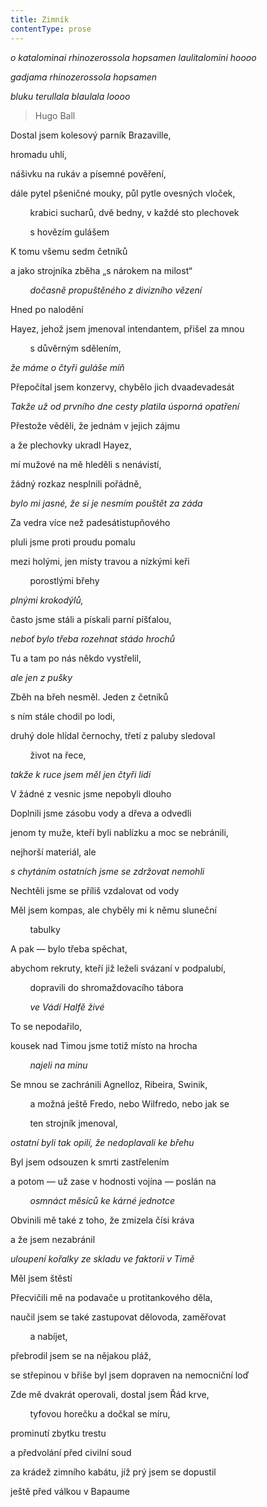 ```yaml
---
title: Zimník
contentType: prose
---
```


<section>

_o katalominai rhinozerossola hopsamen laulitalomini hoooo_

_gadjama rhinozerossola hopsamen_

_bluku terullala blaulala loooo_

> Hugo Ball

Dostal jsem kolesový parník Brazaville,

hromadu uhlí,

nášivku na rukáv a písemné pověření,

dále pytel pšeničné mouky, půl pytle ovesných vloček,

        krabici sucharů, dvě bedny, v každé sto plechovek

        s hovězím gulášem

K tomu všemu sedm četníků

a jako strojníka zběha „s nárokem na milost“

        _dočasně propuštěného z divizního vězení_

</section>

<section>

Hned po nalodění

Hayez, jehož jsem jmenoval intendantem, přišel za mnou

        s důvěrným sdělením,

_že máme o čtyři guláše míň_

</section>

<section>

Přepočítal jsem konzervy, chybělo jich dvaadevadesát

_Takže už od prvního dne cesty platila úsporná opatření_

</section>

<section>

Přestože věděli, že jednám v jejich zájmu

a že plechovky ukradl Hayez,

mí mužové na mě hleděli s nenávistí,

žádný rozkaz nesplnili pořádně,

_bylo mi jasné, že si je nesmím pouštět za záda_

</section>

<section>

Za vedra více než padesátistupňového

pluli jsme proti proudu pomalu

mezi holými, jen místy travou a nízkými keři

        porostlými břehy

_plnými krokodýlů,_

</section>

<section>

často jsme stáli a pískali parní píšťalou,

_neboť bylo třeba rozehnat stádo hrochů_

</section>

<section>

Tu a tam po nás někdo vystřelil,

_ale jen z pušky_

</section>

<section>

Zběh na břeh nesměl. Jeden z četníků

s ním stále chodil po lodi,

druhý dole hlídal černochy, třetí z paluby sledoval

        život na řece,

_takže k ruce jsem měl jen čtyři lidi_

</section>

<section>

V žádné z vesnic jsme nepobyli dlouho

Doplnili jsme zásobu vody a dřeva a odvedli

jenom ty muže, kteří byli nablízku a moc se nebránili,

nejhorší materiál, ale

_s chytáním ostatních jsme se zdržovat nemohli_

</section>

<section>

Nechtěli jsme se příliš vzdalovat od vody

Měl jsem kompas, ale chyběly mi k němu sluneční

        tabulky

A pak — bylo třeba spěchat,

abychom rekruty, kteří již leželi svázaní v podpalubí,

        dopravili do shromaždovacího tábora

        _ve Vádí Halfě živé_

</section>

<section>

To se nepodařilo,

kousek nad Timou jsme totiž místo na hrocha

        _najeli na minu_

</section>

<section>

Se mnou se zachránili Agnelloz, Ribeira, Swinik,

        a možná ještě Fredo, nebo Wilfredo, nebo jak se

        ten strojník jmenoval,

_ostatní byli tak opilí, že nedoplavali ke břehu_

</section>

<section>

Byl jsem odsouzen k smrti zastřelením

a potom — už zase v hodnosti vojína — poslán na

        _osmnáct měsíců ke kárné jednotce_

</section>

<section>

Obvinili mě také z toho, že zmizela čísi kráva

a že jsem nezabránil

_uloupení kořalky ze skladu ve faktorii v Timě_

</section>

<section>

Měl jsem štěstí

Přecvičili mě na podavače u protitankového děla,

naučil jsem se také zastupovat dělovoda, zaměřovat

        a nabíjet,

přebrodil jsem se na nějakou pláž,

se střepinou v břiše byl jsem dopraven na nemocniční loď

Zde mě dvakrát operovali, dostal jsem Řád krve,

        tyfovou horečku a dočkal se míru,

prominutí zbytku trestu

a předvolání před civilní soud

za krádež zimního kabátu, jíž prý jsem se dopustil

ještě před válkou v Bapaume

</section>
